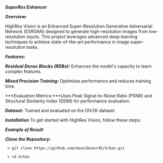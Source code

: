 ***SuperRes Enhancer***

***Overview:***

HighRes Vision is an Enhanced Super-Resolution Generative Adversarial Network (ESRGAN) designed to generate high-resolution images from low-resolution inputs. This project leverages advanced deep learning techniques to achieve state-of-the-art performance in image super-resolution tasks.

***Features:***

***Residual Dense Blocks (RDBs):*** Enhances the model's capacity to learn complex features.

***Mixed Precision Training:*** Optimizes performance and reduces training time.

***Evaluation Metrics:***Uses Peak Signal-to-Noise Ratio (PSNR) and Structural Similarity Index (SSIM) for performance evaluation.

***Dataset:*** Trained and evaluated on the DIV2K dataset.

***Installation***
To get started with HighRes Vision, follow these steps:

***Example of Result***
<!-- Uploading "sample_2 (1).png"... -->
<!-- Uploading "sample_1 (1).png"... -->
<!-- Uploading "sample_0 (1).png"... -->

***Clone the Repository:***

     > git clone https://github.com/mounibnasr45/SrGan.git
     
     > cd SrGan
